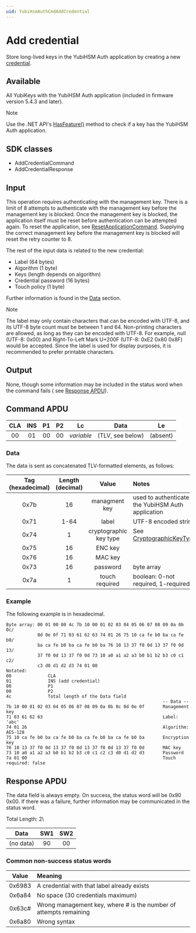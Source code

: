 ```yaml
---
uid: YubiHsmAuthCmdAddCredential
---
```


<!-- Copyright 2022 Yubico AB
Licensed under the Apache License, Version 2.0 (the "License");
you may not use this file except in compliance with the License.
You may obtain a copy of the License at
    http://www.apache.org/licenses/LICENSE-2.0
Unless required by applicable law or agreed to in writing, software
distributed under the License is distributed on an "AS IS" BASIS,
WITHOUT WARRANTIES OR CONDITIONS OF ANY KIND, either express or implied.
See the License for the specific language governing permissions and
limitations under the License. -->

# Add credential

Store long-lived keys in the YubiHSM Auth application by creating a new [credential](xref:YubiHsmAuthCredential).

## Available

All YubiKeys with the YubiHSM Auth application (included in firmware version 5.4.3 and later).
> [!NOTE]
> Use the .NET
> API's [HasFeature()](xref:Yubico.YubiKey.YubiKeyFeatureExtensions.HasFeature%28Yubico.YubiKey.IYubiKeyDevice%2CYubico.YubiKey.YubiKeyFeature%29)
> method to check if a key has the YubiHSM Auth application.

## SDK classes

* AddCredentialCommand
* AddCredentialResponse

## Input

This operation requires authenticating with the management key. There is a limit of 8 attempts to authenticate with the
management key before the management key is blocked. Once the management key is blocked, the application itself must be
reset before authentication can be attempted again. To reset the application,
see [ResetApplicationCommand](xref:YubiHsmAuthCmdResetApplication). Supplying the correct management key before the
management key is blocked will reset the retry counter to 8.

The rest of the input data is related to the new credential:

* Label (64 bytes)
* Algorithm (1 byte)
* Keys (length depends on algorithm)
* Credential password (16 bytes)
* Touch policy (1 byte)

Further information is found in the [Data](#data) section.

> [!NOTE]
> The label may only contain characters that can be encoded with UTF-8, and its UTF-8 byte count must be between 1 and 64. Non-printing characters are allowed, as long as they can be encoded with UTF-8. For example, null (UTF-8: 0x00) and Right-To-Left Mark U+200F (UTF-8: 0xE2 0x80 0x8F) would be accepted. Since the label is used for display purposes, it is recommended to prefer printable characters.

## Output

None, though some information may be included in the status word when the command fails (
see [Response APDU](#response-apdu)).

## Command APDU

| CLA | INS | P1 | P2 |     Lc     |       Data       |    Le    |
|:---:|:---:|:--:|:--:|:----------:|:----------------:|:--------:|
| 00  | 01  | 00 | 00 | *variable* | (TLV, see below) | (absent) |

### Data

The data is sent as concatenated TLV-formatted elements, as follows:

| Tag (hexadecimal) | Length (decimal) |         Value          | Notes                                                                            |
|:-----------------:|:----------------:|:----------------------:|:---------------------------------------------------------------------------------|
|       0x7b        |        16        |     managment key      | used to authenticate to the YubiHSM Auth application                             |
|       0x71        |       1-64       |         label          | UTF-8 encoded string                                                             |
|       0x74        |        1         | cryptographic key type | See [CryptographicKeyType](xref:Yubico.YubiKey.YubiHsmAuth.CryptographicKeyType) |
|       0x75        |        16        |        ENC key         |                                                                                  |
|       0x76        |        16        |        MAC key         |                                                                                  |
|       0x73        |        16        |        password        | byte array                                                                       |
|       0x7a        |        1         |     touch required     | boolean: 0-not required, 1-required                                              |

### Example

The following example is in hexadecimal.

```text
Byte array: 00 01 00 00 4c 7b 10 00 01 02 03 04 05 06 07 08 09 0a 0b 0c/
            0d 0e 0f 71 03 61 62 63 74 01 26 75 10 ca fe b0 ba ca fe b0/
            ba ca fe b0 ba ca fe b0 ba 76 10 13 37 f0 0d 13 37 f0 0d 13/
            37 f0 0d 13 37 f0 0d 73 10 a0 a1 a2 a3 b0 b1 b2 b3 c0 c1 c2/
            c3 d0 d1 d2 d3 74 01 00
Notated:
00              CLA
01              INS (add credential)
00              P1
00              P2
4c              Total length of the Data field
                                                            -- Data --
7b 10 00 01 02 03 04 05 06 07 08 09 0a 0b 0c 0d 0e 0f       Management key
71 03 61 62 63                                              Label: 'abc'
74 01 26                                                    Algorithm: AES-128
75 10 ca fe b0 ba ca fe b0 ba ca fe b0 ba ca fe b0 ba       Encryption key
76 10 13 37 f0 0d 13 37 f0 0d 13 37 f0 0d 13 37 f0 0d       MAC key
73 10 a0 a1 a2 a3 b0 b1 b2 b3 c0 c1 c2 c3 d0 d1 d2 d3       Password
7a 01 00                                                    Touch required: false
```

## Response APDU

The data field is always empty. On success, the status word will be 0x90 0x00. If there was a failure, further
information may be communicated in the status word.

Total Length: 2\

|   Data    | SW1 | SW2 |
|:---------:|:---:|:---:|
| (no data) | 90  | 00  |

### Common non-success status words

| Value  | Meaning                                                           |
|:------:|:------------------------------------------------------------------|
| 0x6983 | A credential with that label already exists                       |
| 0x6a84 | No space (30 credentials maximum)                                 |
| 0x63c# | Wrong management key, where # is the number of attempts remaining |
| 0x6a80 | Wrong syntax                                                      |
